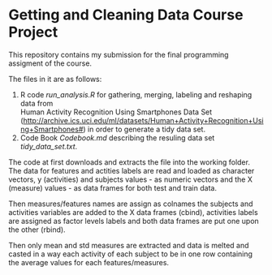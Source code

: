 # Getting and Cleaning Data Course Project

 This repository contains my submission for the final programming assigment of the course.
 
 The files in it are as follows:
  1. R code *run_analysis.R* for gathering, merging, labeling and reshaping data from   
Human Activity Recognition Using Smartphones Data Set 
(http://archive.ics.uci.edu/ml/datasets/Human+Activity+Recognition+Using+Smartphones#)
in order to generate a tidy data set. 
 2. Code Book *Codebook.md* describing the resuling data set *tidy_data_set.txt*.
 
 The code at first downloads and extracts the file into the working folder.
 The data for features and actities labels are read and loaded as character vectors,
 y (activities) and subjects values - as numeric vectors and
 the X (measure) values - as data frames for both test and train data.
 
 Then measures/features names are assign as colnames 
 the subjects and activities variables are added to the X data frames (cbind), 
 activities labels are assigned as factor levels labels and
 both data frames are put one upon the other (rbind).
 
 Then only mean and std measures are extracted and data is melted and casted in a way 
 each activity of each subject to be in one row containing the average values for each features/measures.
 
 
 

